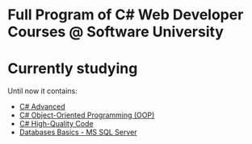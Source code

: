 # Full Program of C# Web Developer Courses @ Software University 
# Currently studying

Until now it contains: 
 - [C# Advanced]
 - [C# Object-Oriented Programming (OOP)]
 - [C# High-Quality Code]
 - [Databases Basics - MS SQL Server]

[C# Advanced]: <https://softuni.bg/courses/advanced-csharp>
[C# Object-Oriented Programming (OOP)]: <https://softuni.bg/courses/csharp-oop>
[C# High-Quality Code]: <https://softuni.bg/courses/csharp-high-quality-code>
[Databases Basics - MS SQL Server]: <https://softuni.bg/courses/databases-sqlsrv>
